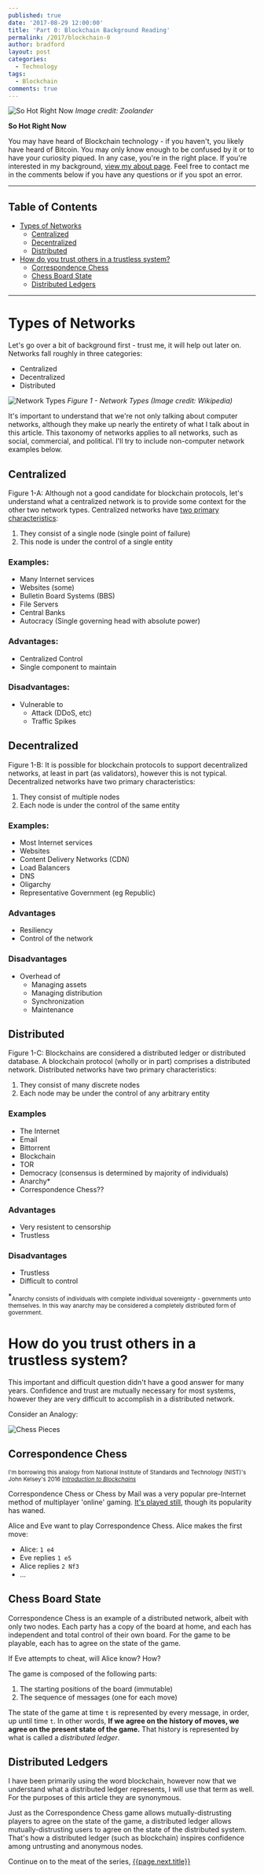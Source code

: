 ```yaml
---
published: true
date: '2017-08-29 12:00:00'
title: 'Part 0: Blockchain Background Reading'
permalink: /2017/blockchain-0
author: bradford
layout: post
categories:
  - Technology
tags:
  - Blockchain
comments: true
---
```


![So Hot Right Now](/assets/images/posts/2017/sohotrightnow.jpg)
*Image credit: Zoolander*

**So Hot Right Now**

You may have heard of Blockchain technology - if you haven't, you likely have heard of Bitcoin. You may only know enough to be confused by it or to have your curiosity piqued. In any case, you're in the right place. If you're interested in my background, [view my about page](/about). Feel free to contact me in the comments below if you have any questions or if you spot an error. 

---

## Table of Contents
- [Types of Networks](#types-of-networks)
    - [Centralized](#centralized)
    - [Decentralized](#decentralized)
    - [Distributed](#distributed)
- [How do you trust others in a trustless system?](#how-do-you-trust-others-in-a-trustless-system)
    - [Correspondence Chess](#correspondence-chess)
    - [Chess Board State](#chess-board-state)
    - [Distributed Ledgers](#distributed-ledgers)

---

# Types of Networks

Let's go over a bit of background first - trust me, it will help out later on. Networks fall roughly in three categories:

* Centralized
* Decentralized
* Distributed

![Network Types](/assets/images/posts/2017/networktypes.png)
*Figure 1 - Network Types (Image credit: Wikipedia)*

It's important to understand that we're not only talking about computer networks, although they make up nearly the entirety of what I talk about in this article. This taxonomy of networks applies to all networks, such as social, commercial, and political. I'll try to include non-computer network examples below.




## Centralized

Figure 1-A: Although not a good candidate for blockchain protocols, let's understand what a centralized network is to provide some context for the other two network types. Centralized networks have [two primary characteristics](https://gnunet.org/centralized-dns):
1. They consist of a single node (single point of failure)
1. This node is under the control of a single entity


### Examples:
* Many Internet services
* Websites (some)
* Bulletin Board Systems (BBS)
* File Servers
* Central Banks
* Autocracy (Single governing head with absolute power)


### Advantages:
* Centralized Control 
* Single component to maintain


### Disadvantages:
* Vulnerable to
    * Attack (DDoS, etc)
    * Traffic Spikes




## Decentralized

Figure 1-B: It is possible for blockchain protocols to support decentralized networks, at least in part (as validators), however this is not typical. Decentralized networks have two primary characteristics:
1. They consist of multiple nodes
1. Each node is under the control of the same entity


### Examples:
* Most Internet services
* Websites
* Content Delivery Networks (CDN)
* Load Balancers
* DNS
* Oligarchy
* Representative Government (eg Republic)


### Advantages
* Resiliency
* Control of the network


### Disadvantages
* Overhead of
    * Managing assets
    * Managing distribution
    * Synchronization
    * Maintenance



## Distributed

Figure 1-C: Blockchains are considered a distributed ledger or distributed database. A blockchain protocol (wholly or in part) comprises a distributed network. Distributed networks have two primary characteristics:
1. They consist of many discrete nodes
1. Each node may be under the control of any arbitrary entity

### Examples
* The Internet
* Email
* Bittorrent
* Blockchain
* TOR
* Democracy (consensus is determined by majority of individuals)
* Anarchy*
* Correspondence Chess?? 

### Advantages
* Very resistent to censorship
* Trustless

### Disadvantages
* Trustless
* Difficult to control

\*<sub>Anarchy consists of individuals with complete individual sovereignty - governments unto themselves. In this way anarchy may be considered a completely distributed form of government.</sub>




# How do you trust others in a trustless system?
This important and difficult question didn't have a good answer for many years. Confidence and trust are mutually necessary for most systems, however they are very difficult to accomplish in a distributed network.

Consider an Analogy:

![Chess Pieces](/assets/images/posts/2017/chess_pieces.png)

## Correspondence Chess

<sub>I'm borrowing this analogy from National Institute of Standards and Technology (NIST)'s John Kelsey's 2016 [_Introduction to Blockchains_](/assets/bin/2017/Introduction_to_Blockchain_-_John_Kelsey.pdf)</sub>

Correspondence Chess or Chess by Mail was a very popular pre-Internet method of multiplayer 'online' gaming. [It's played still](https://en.wikipedia.org/wiki/Correspondence_chess), though its popularity has waned. 

Alice and Eve want to play Correspondence Chess. Alice makes the first move:
* Alice: `1 e4`
* Eve replies `1 e5`
* Alice replies `2 Nf3`
* ...


## Chess Board State

Correspondence Chess is an example of a distributed network, albeit with only two nodes. Each party has a copy of the board at home, and each has independent and total control of their own board. For the game to be playable, each has to agree on the state of the game.

If Eve attempts to cheat, will Alice know? How?

The game is composed of the following parts:
1. The starting positions of the board (immutable)
1. The sequence of messages (one for each move)

The state of the game at time `t` is represented by every message, in order, up until time `t`. In other words, __If we agree on the history of moves, we agree on the present state of the game.__ That history is represented by what is called a _distributed ledger_.

## Distributed Ledgers

I have been primarily using the word blockchain, however now that we understand what a distributed ledger represents, I will use that term as well. For the purposes of this article they are synonymous.

Just as the Correspondence Chess game allows mutually-distrusting players to agree on the state of the game, a distributed ledger allows mutually-distrusting users to agree on the state of the distributed system. That's how a distributed ledger (such as blockchain) inspires confidence among untrusting and anonymous nodes.

Continue on to the meat of the series, [{{page.next.title}}]({{page.next.url}})
